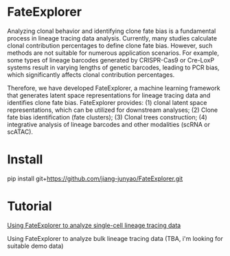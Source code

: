# FateExplorer
Analyzing clonal behavior and identifying clone fate bias is a fundamental process in lineage tracing data analysis. Currently, many studies calculate clonal contribution percentages to define clone fate bias. However, such methods are not suitable for numerous application scenarios. For example, some types of lineage barcodes generated by CRISPR-Cas9 or Cre-LoxP systems result in varying lengths of genetic barcodes, leading to PCR bias, which significantly affects clonal contribution percentages.

Therefore, we have developed FateExplorer, a machine learning framework that generates latent space representations for lineage tracing data and identifies clone fate bias. FateExplorer provides: 
(1) clonal latent space representations, which can be utilized for downstream analyses; 
(2) Clone fate bias identification (fate clusters);
(3) Clonal trees construction;
(4) integrative analysis of lineage barcodes and other modalities (scRNA or scATAC).

# Install
pip install git+https://github.com/jiang-junyao/FateExplorer.git

# Tutorial
[Using FateExplorer to analyze single-cell lineage tracing data](https://jiang-junyao.github.io/FateExplorer/sclt_larry_example) 

Using FateExplorer to analyze bulk lineage tracing data (TBA, i'm looking for suitable demo data)
